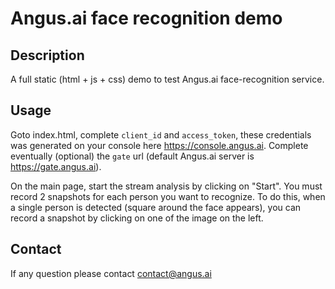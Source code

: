 # Angus.ai face recognition demo

## Description
A full static (html + js + css) demo to test Angus.ai face-recognition service.

## Usage
Goto index.html, complete ``client_id`` and ``access_token``, these credentials was generated on your console here https://console.angus.ai.
Complete eventually (optional) the ``gate`` url (default Angus.ai server is https://gate.angus.ai).

On the main page, start the stream analysis by clicking on "Start".
You must record 2 snapshots for each person you want to recognize. To do this, when a single person is detected (square around the face appears), you can record a snapshot by clicking on one of the image on the left.

## Contact
If any question please contact contact@angus.ai
